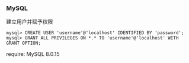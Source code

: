 ### MySQL
建立用户并赋予权限
```
mysql> CREATE USER 'username'@'localhost' IDENTIFIED BY 'password';
mysql> GRANT ALL PRIVILEGES ON *.* TO 'username'@'localhost' WITH GRANT OPTION;
```

require: MySQL 8.0.15  

